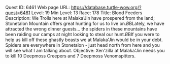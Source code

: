 Quest ID: 6461
Web page URL: https://database.turtle-wow.org/?quest=6461
Level: 19
Min Level: 13
Race: 178
Title: Blood Feeders
Description: We Trolls here at Malaka'Jin have prospered from the land; Stonetalon Mountain offers great hunting for us to live on.$B$BLately, we have attracted the wrong dinner guests... the spiders in these mountains have been raiding our camps at night looking to steal our hunt.$B$BIf you were to help us kill off these ghastly beasts we at Malaka'Jin would be in your debt. Spiders are everywhere in Stonetalon - just head north from here and you will see what I am talking about.
Objective: Xen'zilla at Malaka'Jin needs you to kill 10 Deepmoss Creepers and 7 Deepmoss Venomspitters.
